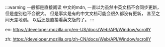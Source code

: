 :::warning
一般都是直接阅读 中文的mdn, 一直以为虽然中英文档不会同步更新， 但是差别也不会很大。 但是事实是有的中文文档可能会很久都没有更新， 甚至之间天差地别。 以后还是直接看英文版的了。
:::

en: https://developer.mozilla.org/en-US/docs/Web/API/Window/scrollY

zh: https://developer.mozilla.org/zh-CN/docs/Web/API/Window/scrollY